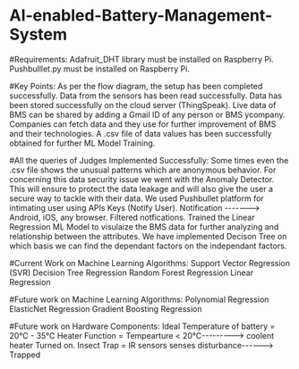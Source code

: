 # AI-enabled-Battery-Management-System
#Requirements:
Adafruit_DHT library must be installed on Raspberry Pi.
Pushbulllet.py must be installed on Raspberry Pi.


#Key Points:
As per the flow diagram, the setup has been completed successfully.
Data from the sensors has been read successfully.
Data has been stored successfully on the cloud server (ThingSpeak).
Live data of BMS can be shared by adding a Gmail ID of any person or BMS ycompany.
Companies can fetch data and they use for further improvement of BMS and their technologies.
A .csv file of data values has been successfully obtained for further ML Model Training.


#All the queries of Judges Implemented Successfully:
Some times even the .csv file shows the unusual patterns which are anonymous behavior. For concerning this data security issue we went with the Anomaly Detector. This will ensure to protect the data leakage and will also give the user a secure way to tackle with their data.
We used Pushbullet platform for intimating user using APIs Keys (Notify User).
Notification -------> Android, iOS, any browser.
Filtered notfications.
Trained the Linear Regression ML Model to visulaize the BMS data for further analyzing and relationship between the attributes.
We have implemented Decison Tree on which basis we can find the dependant factors on the independant factors.


#Current Work on Machine Learning Algorithms:
Support Vector Regression (SVR)
Decision Tree Regression
Random Forest Regression
Linear Regression

#Future work on Machine Learning Algorithms:
Polynomial Regression
ElasticNet Regression
Gradient Boosting Regression


#Future work on Hardware Components:
Ideal Temperature of battery = 20°C - 35°C
Heater Function = Tempearture < 20°C---------> coolent heater Turned on.
Insect Trap = IR sensors senses disturbance------> Trapped
